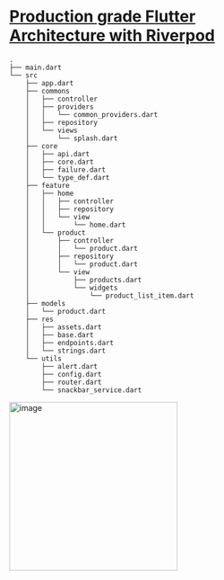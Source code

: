 # [Production grade Flutter Architecture with Riverpod](https://youtu.be/uX2I19r_6NY?si=MFMU5Lhsig3notyo)

```
.
├── main.dart
└── src
    ├── app.dart
    ├── commons
    │   ├── controller
    │   ├── providers
    │   │   └── common_providers.dart
    │   ├── repository
    │   └── views
    │       └── splash.dart
    ├── core
    │   ├── api.dart
    │   ├── core.dart
    │   ├── failure.dart
    │   └── type_def.dart
    ├── feature
    │   ├── home
    │   │   ├── controller
    │   │   ├── repository
    │   │   └── view
    │   │       └── home.dart
    │   └── product
    │       ├── controller
    │       │   └── product.dart
    │       ├── repository
    │       │   └── product.dart
    │       └── view
    │           ├── products.dart
    │           └── widgets
    │               └── product_list_item.dart
    ├── models
    │   └── product.dart
    ├── res
    │   ├── assets.dart
    │   ├── base.dart
    │   ├── endpoints.dart
    │   └── strings.dart
    └── utils
        ├── alert.dart
        ├── config.dart
        ├── router.dart
        └── snackbar_service.dart
```

<img width="300" alt="image" src="https://github.com/YamamotoDesu/production_grade_flutter_architecuter_with_reiverpod/assets/47273077/3e06e226-781c-4720-92e2-4029f57b7a25">




